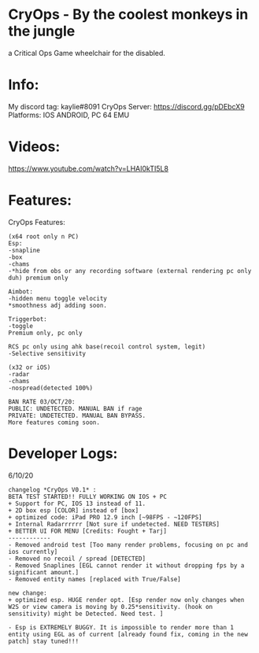 # CryOps - By the coolest monkeys in the jungle
a Critical Ops Game wheelchair for the disabled.
# Info:
My discord tag: kaylie#8091 CryOps Server: https://discord.gg/pDEbcX9 Platforms: IOS ANDROID, PC 64 EMU
# Videos:
https://www.youtube.com/watch?v=LHAI0kTI5L8
# Features:
CryOps Features:
~~~
(x64 root only n PC) 
Esp:
-snapline
-box
-chams
-*hide from obs or any recording software (external rendering pc only duh) premium only 

Aimbot:
-hidden menu toggle velocity
*smoothness adj adding soon. 

Triggerbot:
-toggle
Premium only, pc only

RCS pc only using ahk base(recoil control system, legit) 
-Selective sensitivity

(x32 or iOS) 
-radar
-chams
-nospread(detected 100%)

BAN RATE 03/OCT/20:
PUBLIC: UNDETECTED. MANUAL BAN if rage
PRIVATE: UNDETECTED. MANUAL BAN BYPASS. 
More features coming soon. 
~~~
# Developer Logs:
6/10/20
~~~
changelog *CryOps V0.1* :
BETA TEST STARTED!! FULLY WORKING ON IOS + PC
+ Support for PC, IOS 13 instead of 11.
+ 2D box esp [COLOR] instead of [box]
+ optimized code: iPad PRO 12.9 inch [~98FPS - ~120FPS]
+ Internal Radarrrrrr [Not sure if undetected. NEED TESTERS]
+ BETTER UI FOR MENU [Credits: Fought + Tarj]
------------
- Removed android test [Too many render problems, focusing on pc and ios currently]
- Removed no recoil / spread [DETECTED]
- Removed Snaplines [EGL cannot render it without dropping fps by a significant amount.]
- Removed entity names [replaced with True/False]
~~~
~~~
new change:
+ optimized esp. HUGE render opt. [Esp render now only changes when W2S or view camera is moving by 0.25*sensitivity. (hook on sensitivity) might be Detected. Need test. ]

- Esp is EXTREMELY BUGGY. It is impossible to render more than 1 entity using EGL as of current [already found fix, coming in the new patch] stay tuned!!! 
~~~
